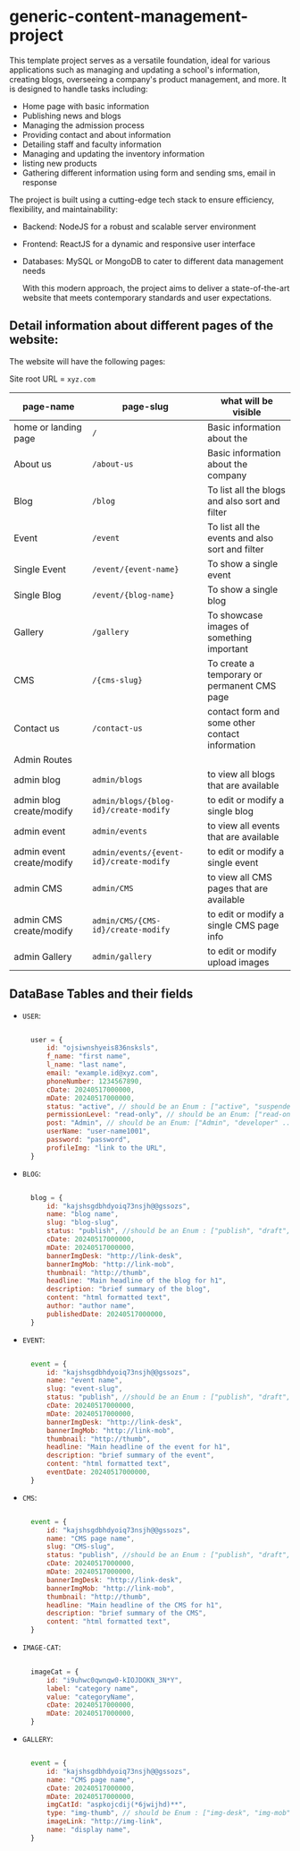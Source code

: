 # generic-content-management-project

This template project serves as a versatile foundation, ideal for various applications such as managing and updating a school's information, creating blogs, overseeing a company's product management, and more. It is designed to handle tasks including:

- Home page with basic information
- Publishing news and blogs
- Managing the admission process
- Providing contact and about information
- Detailing staff and faculty information
- Managing and updating the inventory information
- listing new products
- Gathering different information using form and sending sms, email in response
  

The project is built using a cutting-edge tech stack to ensure efficiency, flexibility, and maintainability:

-   Backend: NodeJS for a robust and scalable server environment
-   Frontend: ReactJS for a dynamic and responsive user interface
-   Databases: MySQL or MongoDB to cater to different data management needs

    With this modern approach, the project aims to deliver a state-of-the-art website that meets contemporary standards and user expectations.

## Detail information about different pages of the website:

The website will have the following pages:

Site root URL = `xyz.com`

| page-name                     | page-slug                              | what will be visible                             |
|-------------------------------|----------------------------------------|--------------------------------------------------|
| home or landing page          | `/`                                    | Basic information about the                      |
| About us                      | `/about-us`                            | Basic information about the company              |
| Blog                          | `/blog`                                | To list all the blogs and also sort and filter   |
| Event                         | `/event`                               | To list all the events and also sort and filter  |
| Single Event                  | `/event/{event-name}`                  | To show a single event                           |
| Single Blog                   | `/event/{blog-name}`                   | To show a single blog                            |
| Gallery                       | `/gallery`                             | To showcase images of something important        |
| CMS                           | `/{cms-slug}`                          | To create a temporary or permanent CMS page      |
| Contact us                    | `/contact-us`                          | contact form and some other contact information  |
|                                               Admin Routes                                                                |
| admin blog                    | `admin/blogs`                          | to view all blogs that are available             |
| admin blog create/modify      | `admin/blogs/{blog-id}/create-modify`  | to edit or modify a single blog                  |
| admin event                   | `admin/events`                         | to view all events that are available            |
| admin event create/modify     | `admin/events/{event-id}/create-modify`| to edit or modify a single event                 |
| admin CMS                     | `admin/CMS`                            | to view all CMS pages that are available         |
| admin CMS create/modify       | `admin/CMS/{CMS-id}/create-modify`     | to edit or modify a single CMS page info         |
| admin Gallery                 | `admin/gallery`                        | to edit or modify upload images                  |

## DataBase Tables and their fields

- `USER`:
  
  ```js

    user = {
        id: "ojsiwnshyeis836nsksls",
        f_name: "first name",
        l_name: "last name",
        email: "example.id@xyz.com",
        phoneNumber: 1234567890,
        cDate: 20240517000000,
        mDate: 20240517000000,
        status: "active", // should be an Enum : ["active", "suspended", "deleted"]
        permissionLevel: "read-only", // should be an Enum: ["read-only", "write-only", "read-write"]
        post: "Admin", // should be an Enum: ["Admin", "developer" .....],
        userName: "user-name1001",
        password: "password",
        profileImg: "link to the URL",
    }
  ```
- `BLOG`: 
  
  ```js

    blog = {
        id: "kajshsgdbhdyoiq73nsjh@@gssozs",
        name: "blog name",
        slug: "blog-slug",
        status: "publish", //should be an Enum : ["publish", "draft", "deleted"]
        cDate: 20240517000000,
        mDate: 20240517000000,
        bannerImgDesk: "http://link-desk",
        bannerImgMob: "http://link-mob",
        thumbnail: "http://thumb",
        headline: "Main headline of the blog for h1",
        description: "brief summary of the blog",
        content: "html formatted text",
        author: "author name",
        publishedDate: 20240517000000,
    }
  ```
- `EVENT`: 
  
  ```js

    event = {
        id: "kajshsgdbhdyoiq73nsjh@@gssozs",
        name: "event name",
        slug: "event-slug",
        status: "publish", //should be an Enum : ["publish", "draft", "deleted"]
        cDate: 20240517000000,
        mDate: 20240517000000,
        bannerImgDesk: "http://link-desk",
        bannerImgMob: "http://link-mob",
        thumbnail: "http://thumb",
        headline: "Main headline of the event for h1",
        description: "brief summary of the event",
        content: "html formatted text",
        eventDate: 20240517000000,
    }
  ```
- `CMS`: 
  
  ```js

    event = {
        id: "kajshsgdbhdyoiq73nsjh@@gssozs",
        name: "CMS page name",
        slug: "CMS-slug",
        status: "publish", //should be an Enum : ["publish", "draft", "deleted"]
        cDate: 20240517000000,
        mDate: 20240517000000,
        bannerImgDesk: "http://link-desk",
        bannerImgMob: "http://link-mob",
        thumbnail: "http://thumb",
        headline: "Main headline of the CMS for h1",
        description: "brief summary of the CMS",
        content: "html formatted text",
    }
  ```

- `IMAGE-CAT`:
  
  ```js
    
    imageCat = {
        id: "i9uhwc0qwnqw0-kIOJDOKN_3N*Y",
        label: "category name",
        value: "categoryName",
        cDate: 20240517000000,
        mDate: 20240517000000,
    }

  ```


- `GALLERY`: 
  
  ```js

    event = {
        id: "kajshsgdbhdyoiq73nsjh@@gssozs",
        name: "CMS page name",
        cDate: 20240517000000,
        mDate: 20240517000000,
        imgCatId: "aspkojcdij(*6jwijhd)**",
        type: "img-thumb", // should be Enum : ["img-desk", "img-mob", "img-thumb"]
        imageLink: "http://img-link",
        name: "display name",
    }
  ```

